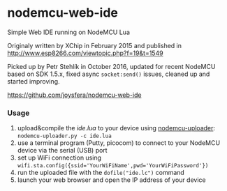 # nodemcu-web-ide
Simple Web IDE running on NodeMCU Lua

Originaly written by XChip in February 2015 and published in
http://www.esp8266.com/viewtopic.php?f=19&t=1549

Picked up by Petr Stehlík in October 2016, updated for recent NodeMCU based on SDK 1.5.x, fixed async `socket:send()` issues, cleaned up and started improving.

https://github.com/joysfera/nodemcu-web-ide

### Usage
1. upload&compile the _ide.lua_ to your device using [nodemcu-uploader](https://github.com/kmpm/nodemcu-uploader): ```nodemcu-uploader.py -c ide.lua```
2. use a terminal program (Putty, picocom) to connect to your NodeMCU device via the serial (USB) port
3. set up WiFi connection using `wifi.sta.config({ssid='YourWiFiName',pwd='YourWiFiPassword'})`
4. run the uploaded file with the `dofile("ide.lc")` command
5. launch your web browser and open the IP address of your device

